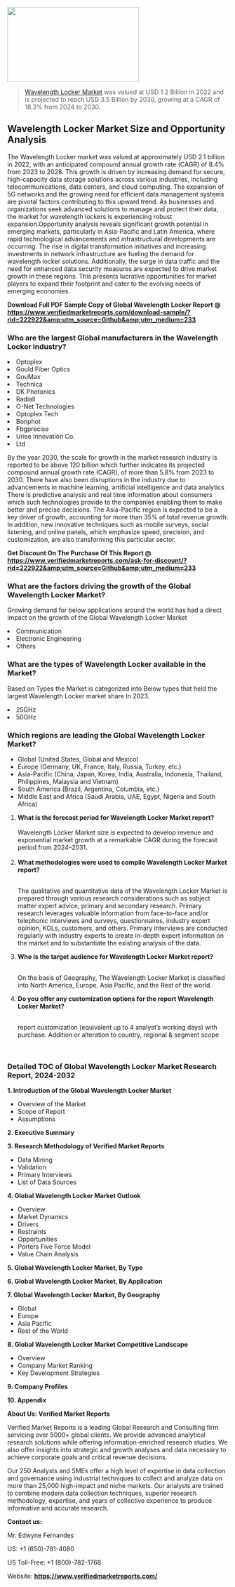 
<img src="https://ffe5etoiles.com/wp-content/uploads/2024/12/MST1-300x171.png" alt="" width="300" height="171" class="alignnone size-medium wp-image-20088" /><blockquote><p><p><a href="https://www.verifiedmarketreports.com/download-sample/?rid=222922&utm_source=Github&utm_medium=233" target="_blank">Wavelength Locker Market</a> was valued at USD 1.2 Billion in 2022 and is projected to reach USD 3.5 Billion by 2030, growing at a CAGR of 18.3% from 2024 to 2030.</p></blockquote><p><h2>Wavelength Locker Market Size and Opportunity Analysis</h2>The Wavelength Locker market was valued at approximately USD 2.1 billion in 2022, with an anticipated compound annual growth rate (CAGR) of 8.4% from 2023 to 2028. This growth is driven by increasing demand for secure, high-capacity data storage solutions across various industries, including telecommunications, data centers, and cloud computing. The expansion of 5G networks and the growing need for efficient data management systems are pivotal factors contributing to this upward trend. As businesses and organizations seek advanced solutions to manage and protect their data, the market for wavelength lockers is experiencing robust expansion.Opportunity analysis reveals significant growth potential in emerging markets, particularly in Asia-Pacific and Latin America, where rapid technological advancements and infrastructural developments are occurring. The rise in digital transformation initiatives and increasing investments in network infrastructure are fueling the demand for wavelength locker solutions. Additionally, the surge in data traffic and the need for enhanced data security measures are expected to drive market growth in these regions. This presents lucrative opportunities for market players to expand their footprint and cater to the evolving needs of emerging economies.</p><p class=""><strong>Download Full PDF Sample Copy of Global Wavelength Locker Report @ <a href="https://www.verifiedmarketreports.com/download-sample/?rid=222922&amp;utm_source=Github&amp;utm_medium=233" target="_blank">https://www.verifiedmarketreports.com/download-sample/?rid=222922&amp;utm_source=Github&amp;utm_medium=233</a></strong></p><h3 id="" class="">Who are the largest Global manufacturers in the Wavelength Locker industry?</h3><p><li>Optoplex</li><li> Gould Fiber Optics</li><li> GouMax</li><li> Technica</li><li> DK Photonics</li><li> Radiall</li><li> O-Net Technologies</li><li> Optoplex Tech</li><li> Bonphot</li><li> Fbgprecise</li><li> Urise Innovation Co.</li><li>Ltd</li></p><div class=""><div class="" dir="" data-message-author-role="" data-message-id="" data-message-model-slug=""><div class=""><div class=""><div class=""><div class="" dir="" data-message-author-role="" data-message-id="" data-message-model-slug=""><div class=""><div class=""><p>By the year 2030, the scale for growth in the market research industry is reported to be above 120 billion which further indicates its projected compound annual growth rate (CAGR), of more than 5.8% from 2023 to 2030. There have also been disruptions in the industry due to advancements in machine learning, artificial intelligence and data analytics There is predictive analysis and real time information about consumers which such technologies provide to the companies enabling them to make better and precise decisions. The Asia-Pacific region is expected to be a key driver of growth, accounting for more than 35% of total revenue growth. In addition, new innovative techniques such as mobile surveys, social listening, and online panels, which emphasize speed, precision, and customization, are also transforming this particular sector.</p><p><strong>Get Discount On The Purchase Of This Report @&nbsp; <a href="https://www.verifiedmarketreports.com/ask-for-discount/?rid=222922&amp;utm_source=Github&amp;utm_medium=233" target="_blank">https://www.verifiedmarketreports.com/ask-for-discount/?rid=222922&amp;utm_source=Github&amp;utm_medium=233</a></strong></p></div></div></div></div></div></div></div></div><h3 id="" class="">What are the factors driving the growth of the Global Wavelength Locker Market?</h3><p id="" class="">Growing demand for below applications around the world has had a direct impact on the growth of the Global Wavelength Locker Market</p><p id="" class=""><li>Communication</li><li> Electronic Engineering</li><li> Others</li></p><h3 id="" class="">What are the types of Wavelength Locker available in the Market?</h3><p id="" class="">Based on Types the Market is categorized into Below types that held the largest Wavelength Locker market share In 2023.</p><p id="" class=""><li>25GHz</li><li> 50GHz</li></p><h3 id="" class="">Which regions are leading the Global Wavelength Locker Market?</h3><ul><li>Global (United States, Global and Mexico)</li><li>Europe (Germany, UK, France, Italy, Russia, Turkey, etc.)</li><li>Asia-Pacific (China, Japan, Korea, India, Australia, Indonesia, Thailand, Philippines, Malaysia and Vietnam)</li><li>South America (Brazil, Argentina, Columbia, etc.)</li><li>Middle East and Africa (Saudi Arabia, UAE, Egypt, Nigeria and South Africa)</li></ul><p><ol><li><strong>What is the forecast period for Wavelength Locker Market report?<br /></strong><br /><span data-sheets-root="1" data-sheets-value="{&quot;1&quot;:2,&quot;2&quot;:&quot;XXXX size is expected to develop revenue and exponential market growth at a remarkable CAGR during the forecast period from 2024&ndash;2030.&quot;}" data-sheets-userformat="{&quot;2&quot;:12674,&quot;4&quot;:{&quot;1&quot;:2,&quot;2&quot;:16776960},&quot;10&quot;:2,&quot;11&quot;:0,&quot;15&quot;:&quot;Arial&quot;,&quot;16&quot;:12}">Wavelength Locker Market size is expected to develop revenue and exponential market growth at a remarkable CAGR during the forecast period from 2024&ndash;2031.</span><br /><br /></li><li><strong>What methodologies were used to compile Wavelength Locker Market report?<br /><br /></strong><p>The qualitative and quantitative data of the&nbsp;Wavelength Locker Market is prepared through various research considerations such as subject matter expert advice, primary and secondary research. Primary research leverages valuable information from face-to-face and/or telephonic interviews and surveys, questionnaires, industry expert opinion, KOLs, customers, and others. Primary interviews are conducted regularly with industry experts to create in-depth expert information on the market and to substantiate the existing analysis of the data.&nbsp;</p></li><li><strong>Who is the target audience for Wavelength Locker Market report?<br /><br /></strong><p>On the basis of Geography, The&nbsp;Wavelength Locker Market is classified into North America, Europe, Asia Pacific, and the Rest of the world.</p></li><li><strong>Do you offer any customization options for the report Wavelength Locker Market?<br /><br /></strong><p>report customization (equivalent up to 4 analyst&rsquo;s working days) with purchase. Addition or alteration to country, regional &amp; segment scope</p><p>&nbsp;</p></li></ol></p><h3 id="" class="">Detailed TOC of Global Wavelength Locker Market Research Report, 2024-2032</h3><p id="" class=""><strong>1. Introduction of the Global Wavelength Locker Market</strong></p><ul><li>Overview of the Market</li><li>Scope of Report</li><li>Assumptions</li></ul><p id="" class=""><strong>2. Executive Summary</strong></p><p id="" class=""><strong>3. Research Methodology of&nbsp;Verified Market Reports</strong></p><ul><li>Data Mining</li><li>Validation</li><li>Primary Interviews</li><li>List of Data Sources</li></ul><p id="" class=""><strong>4. Global Wavelength Locker Market Outlook</strong></p><ul><li>Overview</li><li>Market Dynamics</li><li>Drivers</li><li>Restraints</li><li>Opportunities</li><li>Porters Five Force Model</li><li>Value Chain Analysis</li></ul><p id="" class=""><strong>5. Global Wavelength Locker Market, By&nbsp;Type</strong></p><p id="" class=""><strong>6. Global Wavelength Locker Market, By Application</strong></p><p id="" class=""><strong>7. Global Wavelength Locker Market, By Geography</strong></p><ul><li>Global</li><li>Europe</li><li>Asia Pacific</li><li>Rest of the World</li></ul><p id="" class=""><strong>8. Global Wavelength Locker Market Competitive Landscape</strong></p><ul><li>Overview</li><li>Company Market Ranking</li><li>Key Development Strategies</li></ul><p id="" class=""><strong>9. Company Profiles</strong></p><p id="" class=""><strong>10. Appendix</strong></p><p id="" class=""><strong>About Us: Verified Market Reports</strong></p><p id="" class="">Verified Market Reports is a leading Global Research and Consulting firm servicing over 5000+ global clients. We provide advanced analytical research solutions while offering information-enriched research studies. We also offer insights into strategic and growth analyses and data necessary to achieve corporate goals and critical revenue decisions.</p><p id="" class="">Our 250 Analysts and SMEs offer a high level of expertise in data collection and governance using industrial techniques to collect and analyze data on more than 25,000 high-impact and niche markets. Our analysts are trained to combine modern data collection techniques, superior research methodology, expertise, and years of collective experience to produce informative and accurate research.</p><p id="" class=""><strong>Contact us:</strong></p><p id="" class="">Mr. Edwyne Fernandes</p><p id="" class="">US: +1 (650)-781-4080</p><p id="" class="">US Toll-Free: +1 (800)-782-1768</p><p id="" class="">Website: <a target="" data-test-app-aware-link=""><strong>https://www.verifiedmarketreports.com/</strong></a></p>
